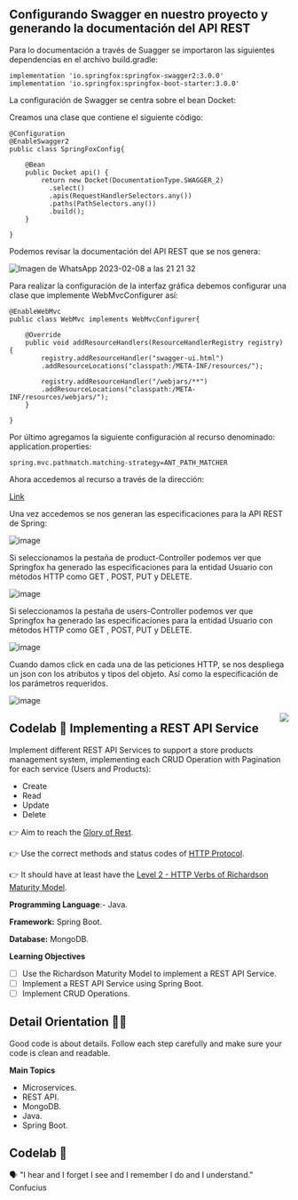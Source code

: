 ## Configurando Swagger en nuestro proyecto y generando la documentación del API REST

Para lo documentación a través de Suagger se importaron las siguientes dependencias en el archivo build.gradle:
```
implementation 'io.springfox:springfox-swagger2:3.0.0'
implementation 'io.springfox:springfox-boot-starter:3.0.0'
```
La configuración de Swagger se centra sobre el bean Docket:

Creamos una clase que contiene el siguiente código:
```
@Configuration
@EnableSwagger2
public class SpringFoxConfig{

    @Bean
    public Docket api() { 
        return new Docket(DocumentationType.SWAGGER_2)  
          .select()                                  
          .apis(RequestHandlerSelectors.any())              
          .paths(PathSelectors.any())                          
          .build();                                           
    }
    
}
```
Podemos revisar la documentación del API REST que se nos genera:

![Imagen de WhatsApp 2023-02-08 a las 21 21 32](https://user-images.githubusercontent.com/25957863/217877921-8366eedd-1a64-4ad5-8975-41af938f8475.jpg)

Para realizar la configuración de la interfaz gráfica debemos configurar una clase que implemente WebMvcConfigurer así:
```
@EnableWebMvc
public class WebMvc implements WebMvcConfigurer{

    @Override
    public void addResourceHandlers(ResourceHandlerRegistry registry) {
        registry.addResourceHandler("swagger-ui.html")
        .addResourceLocations("classpath:/META-INF/resources/");

        registry.addResourceHandler("/webjars/**")
        .addResourceLocations("classpath:/META-INF/resources/webjars/");
    }
    
}
```
Por último agregamos la siguiente configuración al recurso denominado: application.properties:
```
spring.mvc.pathmatch.matching-strategy=ANT_PATH_MATCHER
```
Ahora accedemos al recurso a través de la dirección:

[Link](http://localhost:8080/swagger-ui/index.html#/)

Una vez accedemos se nos generan las especificaciones para la API REST de Spring:

![image](https://user-images.githubusercontent.com/25957863/217869360-1f22e560-f90b-4b0e-a707-5a4d3f64857c.png)

Si seleccionamos la pestaña de product-Controller podemos ver que Springfox ha generado las especificaciones para la entidad Usuario con métodos HTTP como GET , POST, PUT y DELETE.

![image](https://user-images.githubusercontent.com/25957863/217869979-f55b153b-388c-4416-bc30-6be15e6fa71a.png)

Si seleccionamos la pestaña de users-Controller podemos ver que Springfox ha generado las especificaciones para la entidad Usuario con métodos HTTP como GET , POST, PUT y DELETE.

![image](https://user-images.githubusercontent.com/25957863/217871413-017fecdd-fea8-4a9e-94ee-2a097bd900bd.png)

Cuando damos click en cada una de las peticiones HTTP, se nos despliega un json con los atributos y tipos del objeto. Así como la especificación de los parámetros requeridos.

![image](https://user-images.githubusercontent.com/25957863/217872632-118db931-32b7-40fe-9f44-3d4993c31ab9.png)

<img align="right" src="https://github.com/ada-school/module-template/blob/main/ada.png">

## Codelab 🧪 Implementing a REST API Service

Implement different REST API Services to support a store products management system, implementing each CRUD Operation
with Pagination for each service (Users and Products):

- Create
- Read
- Update
- Delete

👉 Aim to reach the [Glory of Rest](https://martinfowler.com/articles/richardsonMaturityModel.html).

👉 Use the correct methods and status codes
of [HTTP Protocol](https://developer.mozilla.org/en-US/docs/Web/HTTP/Basics_of_HTTP).

👉 It should have at least have
the [Level 2 - HTTP Verbs of Richardson Maturity Model](https://martinfowler.com/articles/richardsonMaturityModel.html).

**Programming Language**:- Java.

**Framework:** Spring Boot.

**Database:** MongoDB.

**Learning Objectives**

- [ ]  Use the Richardson Maturity Model to implement a REST API Service.
- [ ]  Implement a REST API Service using Spring Boot.
- [ ]  Implement CRUD Operations.

## Detail Orientation 🤹🏽

Good code is about details. Follow each step carefully and make sure your code is clean and readable.

**Main Topics**

* Microservices.
* REST API.
* MongoDB.
* Java.
* Spring Boot.

## Codelab 🧪

🗣️ "I hear and I forget I see and I remember I do and I understand." Confucius


